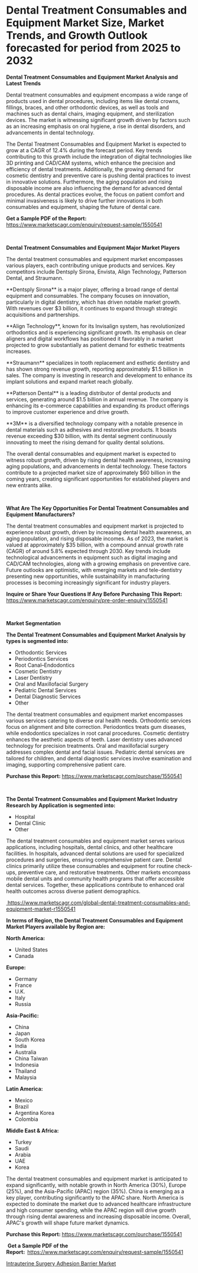 <p><h1>Dental Treatment Consumables and Equipment Market Size, Market Trends, and Growth Outlook forecasted for period from 2025 to 2032</h1></p><p><strong>Dental Treatment Consumables and Equipment Market Analysis and Latest Trends</strong></p>
<p><p>Dental treatment consumables and equipment encompass a wide range of products used in dental procedures, including items like dental crowns, fillings, braces, and other orthodontic devices, as well as tools and machines such as dental chairs, imaging equipment, and sterilization devices. The market is witnessing significant growth driven by factors such as an increasing emphasis on oral hygiene, a rise in dental disorders, and advancements in dental technology.</p><p>The Dental Treatment Consumables and Equipment Market is expected to grow at a CAGR of 12.4% during the forecast period. Key trends contributing to this growth include the integration of digital technologies like 3D printing and CAD/CAM systems, which enhance the precision and efficiency of dental treatments. Additionally, the growing demand for cosmetic dentistry and preventive care is pushing dental practices to invest in innovative solutions. Furthermore, the aging population and rising disposable income are also influencing the demand for advanced dental procedures. As dental practices evolve, the focus on patient comfort and minimal invasiveness is likely to drive further innovations in both consumables and equipment, shaping the future of dental care.</p></p>
<p><strong>Get a Sample PDF of the Report:&nbsp;</strong> <a href="https://www.marketscagr.com/enquiry/request-sample/1550541?utm_campaign=1905&utm_medium=2&utm_source=Github&utm_content=ia&utm_term=04032025&utm_id=dental-treatment-consumables-and-equipment">https://www.marketscagr.com/enquiry/request-sample/1550541</a></p>
<p>&nbsp;</p>
<p><strong>Dental Treatment Consumables and Equipment Major Market Players</strong></p>
<p><p>The dental treatment consumables and equipment market encompasses various players, each contributing unique products and services. Key competitors include Dentsply Sirona, Envista, Align Technology, Patterson Dental, and Straumann.</p><p>**Dentsply Sirona** is a major player, offering a broad range of dental equipment and consumables. The company focuses on innovation, particularly in digital dentistry, which has driven notable market growth. With revenues over $3 billion, it continues to expand through strategic acquisitions and partnerships.</p><p>**Align Technology**, known for its Invisalign system, has revolutionized orthodontics and is experiencing significant growth. Its emphasis on clear aligners and digital workflows has positioned it favorably in a market projected to grow substantially as patient demand for esthetic treatments increases.</p><p>**Straumann** specializes in tooth replacement and esthetic dentistry and has shown strong revenue growth, reporting approximately $1.5 billion in sales. The company is investing in research and development to enhance its implant solutions and expand market reach globally.</p><p>**Patterson Dental** is a leading distributor of dental products and services, generating around $1.5 billion in annual revenue. The company is enhancing its e-commerce capabilities and expanding its product offerings to improve customer experience and drive growth.</p><p>**3M** is a diversified technology company with a notable presence in dental materials such as adhesives and restorative products. It boasts revenue exceeding $30 billion, with its dental segment continuously innovating to meet the rising demand for quality dental solutions.</p><p>The overall dental consumables and equipment market is expected to witness robust growth, driven by rising dental health awareness, increasing aging populations, and advancements in dental technology. These factors contribute to a projected market size of approximately $60 billion in the coming years, creating significant opportunities for established players and new entrants alike.</p></p>
<p>&nbsp;</p>
<p><strong>What Are The Key Opportunities For Dental Treatment Consumables and Equipment Manufacturers?</strong></p>
<p><p>The dental treatment consumables and equipment market is projected to experience robust growth, driven by increasing dental health awareness, an aging population, and rising disposable incomes. As of 2023, the market is valued at approximately $35 billion, with a compound annual growth rate (CAGR) of around 5.8% expected through 2030. Key trends include technological advancements in equipment such as digital imaging and CAD/CAM technologies, along with a growing emphasis on preventive care. Future outlooks are optimistic, with emerging markets and tele-dentistry presenting new opportunities, while sustainability in manufacturing processes is becoming increasingly significant for industry players.</p></p>
<p><strong>Inquire or Share Your Questions If Any Before Purchasing This Report:</strong> <a href="https://www.marketscagr.com/enquiry/pre-order-enquiry/1550541?utm_campaign=1905&utm_medium=2&utm_source=Github&utm_content=ia&utm_term=04032025&utm_id=dental-treatment-consumables-and-equipment">https://www.marketscagr.com/enquiry/pre-order-enquiry/1550541</a></p>
<p>&nbsp;</p>
<p><strong>Market Segmentation</strong></p>
<p><strong>The Dental Treatment Consumables and Equipment Market Analysis by types is segmented into:</strong></p>
<p><ul><li>Orthodontic Services</li><li>Periodontics Services</li><li>Root Canal–Endodontics</li><li>Cosmetic Dentistry</li><li>Laser Dentistry</li><li>Oral and Maxillofacial Surgery</li><li>Pediatric Dental Services</li><li>Dental Diagnostic Services</li><li>Other</li></ul></p>
<p><p>The dental treatment consumables and equipment market encompasses various services catering to diverse oral health needs. Orthodontic services focus on alignment and bite correction. Periodontics treats gum diseases, while endodontics specializes in root canal procedures. Cosmetic dentistry enhances the aesthetic aspects of teeth. Laser dentistry uses advanced technology for precision treatments. Oral and maxillofacial surgery addresses complex dental and facial issues. Pediatric dental services are tailored for children, and dental diagnostic services involve examination and imaging, supporting comprehensive patient care.</p></p>
<p><strong>Purchase this Report:&nbsp;</strong><a href="https://www.marketscagr.com/purchase/1550541?utm_campaign=1905&utm_medium=2&utm_source=Github&utm_content=ia&utm_term=04032025&utm_id=dental-treatment-consumables-and-equipment">https://www.marketscagr.com/purchase/1550541</a></p>
<p>&nbsp;</p>
<p><strong>The Dental Treatment Consumables and Equipment Market Industry Research by Application is segmented into:</strong></p>
<p><ul><li>Hospital</li><li>Dental Clinic</li><li>Other</li></ul></p>
<p><p>The dental treatment consumables and equipment market serves various applications, including hospitals, dental clinics, and other healthcare facilities. In hospitals, advanced dental solutions are used for specialized procedures and surgeries, ensuring comprehensive patient care. Dental clinics primarily utilize these consumables and equipment for routine check-ups, preventive care, and restorative treatments. Other markets encompass mobile dental units and community health programs that offer accessible dental services. Together, these applications contribute to enhanced oral health outcomes across diverse patient demographics.</p></p>
<p><a href="https://www.marketscagr.com/global-dental-treatment-consumables-and-equipment-market-r1550541?utm_campaign=1905&utm_medium=2&utm_source=Github&utm_content=ia&utm_term=04032025&utm_id=dental-treatment-consumables-and-equipment">&nbsp;https://www.marketscagr.com/global-dental-treatment-consumables-and-equipment-market-r1550541</a></p>
<p><strong>In terms of Region, the Dental Treatment Consumables and Equipment Market Players available by Region are:</strong></p>
<p>
    <p> <strong> North America: </strong>
        <ul>
            <li>United States</li>
            <li>Canada</li>
        </ul>
        </p> 
    <p> <strong> Europe: </strong>
        <ul>
            <li>Germany</li>
            <li>France</li>
            <li>U.K.</li>
            <li>Italy</li>
            <li>Russia</li>
        </ul>
        </p> 
    <p> <strong> Asia-Pacific: </strong>
        <ul>
            <li>China</li>
            <li>Japan</li>
            <li>South Korea</li>
            <li>India</li>
            <li>Australia</li>
            <li>China Taiwan</li>
            <li>Indonesia</li>
            <li>Thailand</li>
            <li>Malaysia</li>
        </ul>
        </p> 
    <p> <strong> Latin America: </strong>
        <ul>
            <li>Mexico</li>
            <li>Brazil</li>
            <li>Argentina Korea</li>
            <li>Colombia</li>
        </ul>
        </p> 
    <p> <strong> Middle East & Africa: </strong>
        <ul>
            <li>Turkey</li>
            <li>Saudi</li>
            <li>Arabia</li>
            <li>UAE</li>
            <li>Korea</li>
        </ul>
    </p>
    </p>
<p><p>The dental treatment consumables and equipment market is anticipated to expand significantly, with notable growth in North America (30%), Europe (25%), and the Asia-Pacific (APAC) region (35%). China is emerging as a key player, contributing significantly to the APAC share. North America is expected to dominate the market due to advanced healthcare infrastructure and high consumer spending, while the APAC region will drive growth through rising dental awareness and increasing disposable income. Overall, APAC's growth will shape future market dynamics.</p></p>
<p><strong>Purchase this Report: </strong><a href="https://www.marketscagr.com/purchase/1550541?utm_campaign=1905&utm_medium=2&utm_source=Github&utm_content=ia&utm_term=04032025&utm_id=dental-treatment-consumables-and-equipment">https://www.marketscagr.com/purchase/1550541</a></p>
<p>&nbsp;<strong>Get a Sample PDF of the Report:&nbsp;&nbsp;</strong><a href="https://www.marketscagr.com/enquiry/request-sample/1550541?utm_campaign=1905&utm_medium=2&utm_source=Github&utm_content=ia&utm_term=04032025&utm_id=dental-treatment-consumables-and-equipment">https://www.marketscagr.com/enquiry/request-sample/1550541</a></p>
<p><strong></strong></p>
<p><p><a href="https://github.com/AshikRahman991/Market-Research-Report-List-1/blob/main/intrauterine-surgery-adhesion-barrier-market.md?utm_campaign=1905&utm_medium=2&utm_source=Github&utm_content=ia&utm_term=04032025&utm_id=dental-treatment-consumables-and-equipment">Intrauterine Surgery Adhesion Barrier Market</a></p></p>